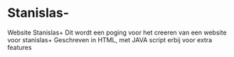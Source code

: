 # Stanislas-
Website Stanislas+
Dit wordt een poging voor het creeren van een website voor stanislas+
Geschreven in HTML, met JAVA script erbij voor extra features
